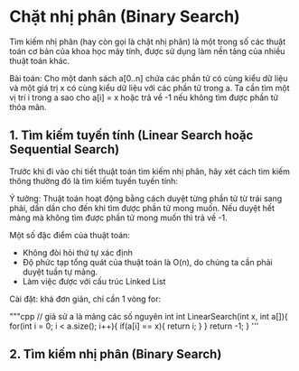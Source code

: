 # Chặt nhị phân (Binary Search)
Tìm kiếm nhị phân (hay còn gọi là chặt nhị phân) là một trong số các thuật toán cơ bản của khoa học máy tính, được sử dụng làm nền tảng của nhiều thuật toán khác. 

Bài toán: Cho một danh sách a[0..n] chứa các phần tử có cùng kiểu dữ liệu và một giá trị x có cùng kiểu dữ liệu với các phần tử trong a. Ta cần tìm một vị trí i trong a sao cho a[i] = x hoặc trả về -1 nếu không tìm được phần tử thỏa mãn.

## 1. Tìm kiếm tuyến tính (Linear Search hoặc Sequential Search)
Trước khi đi vào chi tiết thuật toán tìm kiếm nhị phân, hãy xét cách tìm kiếm thông thường đó là tìm kiếm tuyến tuyến tính:

Ý tưởng: Thuật toán hoạt động bằng cách duyệt từng phần tử từ trái sang phải, dần dần cho đến khi tìm được phần tử mong muốn. Nếu duyệt hết mảng mà không tìm được phần tử mong muốn thì trả về -1. 

Một số đặc điểm của thuật toán:
- Không đòi hỏi thứ tự xác định
- Độ phức tạp tổng quát của thuật toán là O(n), do chúng ta cần phải duyệt tuần tự mảng.
- Làm việc được với cấu trúc Linked List

Cài đặt: khá đơn giản, chỉ cần 1 vòng for:

"""cpp
// giả sử a là mảng các số nguyên int
int LinearSearch(int x, int a[]){
  for(int i = 0; i < a.size(); i++){
    if(a[i] == x){
      return i;
    }
  }
  return -1;
}
'''

## 2. Tìm kiếm nhị phân (Binary Search)
